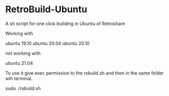 # RetroBuild-Ubuntu
A sh script for one click building in Ubuntu of Retroshare

Working with

ubuntu 19.10
ubuntu 20.04
ubuntu 20.10

not working with

ubuntu 21.04

To use it give exec permission to the rsbuild.sh and then in the same folder wih terminal.

sudo ./rsbuild.sh
